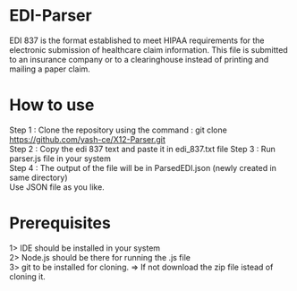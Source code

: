 # EDI-Parser
EDI 837 is the format established to meet HIPAA requirements for the electronic submission of healthcare claim information. This file is submitted to an insurance company or to a clearinghouse instead of printing and mailing a paper claim.

# How to use
Step 1 : Clone the repository using the command : git clone https://github.com/yash-ce/X12-Parser.git                                                                    
Step 2 : Copy the edi 837 text and paste it in edi_837.txt file 
Step 3 : Run parser.js file in your system  
Step 4 : The output of the file will be in ParsedEDI.json (newly created in same directory)                                                                                                           
Use JSON file as you like.

# Prerequisites 
1> IDE should be installed in your system                                                                                   
2> Node.js should be there for running the .js file                                                                                                       
3> git to be installed for cloning. => If not download the zip file istead of cloning it.

